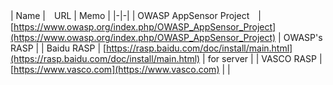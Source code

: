 | Name |　URL | Memo |
|-|-|
| OWASP AppSensor Project　| [https://www.owasp.org/index.php/OWASP_AppSensor_Project](https://www.owasp.org/index.php/OWASP_AppSensor_Project) | OWASP's RASP |
| Baidu RASP | [https://rasp.baidu.com/doc/install/main.html](https://rasp.baidu.com/doc/install/main.html) | for server |
| VASCO RASP | [https://www.vasco.com](https://www.vasco.com) | |

